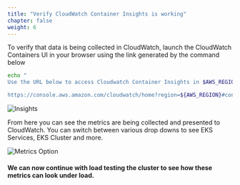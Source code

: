 ```yaml
---
title: "Verify CloudWatch Container Insights is working"
chapter: false
weight: 6
---
```


To verify that data is being collected in CloudWatch, launch the CloudWatch Containers UI in your browser using the link generated by the command below

```bash
echo "
Use the URL below to access Cloudwatch Container Insights in $AWS_REGION:

https://console.aws.amazon.com/cloudwatch/home?region=${AWS_REGION}#container-insights:performance/EKS:Service?~(query~(controls~(CW*3a*3aEKS.cluster~(~'eksworkshop-eksctl)))~context~())"
```

![Insights](/images/ekscwci/insights.png)

From here you can see the metrics are being collected and presented to CloudWatch. You can switch between various drop downs to see EKS Services, EKS Cluster and more.

![Metrics Option](/images/ekscwci/metricsoptions.png)

#### We can now continue with load testing the cluster to see how these metrics can look under load.

